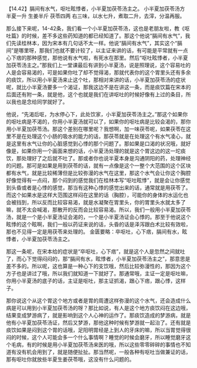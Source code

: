 【14.42】膈间有水气，呕吐眩悸者，小半夏加茯苓汤主之。
小半夏加茯苓汤方
半夏一升  生姜半斤  茯苓四两
右三味，以水七升，煮取二升，去滓，分温再服。

那么接下来呢，14-42条，我们看一个小半夏加茯苓汤，这也是老朋友啦，教《呕吐篇》的时候，差不多这些药知道的都已经知道了。那这个他说“膈间有水气”，我们先读桂林本，因为宋本有几句话不太一样。他说“膈间有水气”，其实这个“膈间”是哪里呀，那我们也就不要计较了，以主证来讲的话，有可能是平常就有一点心下痞的那种感觉，那他说有水气啦，有死水在那里。然后“呕吐眩悸者，小半夏加茯苓汤主之。”那我们上一堂课最后有讲到小半夏汤，说是照理说，这个容易吐的人是会容易渴的，可是如果你吐了却不觉得渴，那就代表你的这个胃里头还有多余的痰饮，所以用小半夏汤来止这个吐，那相对来讲的话，小半夏加茯苓汤的症状呢，就比小半夏汤要多一个渴证，那我这边不是在讲这一条，而是痰饮篇在宋本的后面还有附一条，就是他，这个也就是我们在讲呕吐的时候好像有上过的条目，所以我也是念给同学就好了。

他说，“先渴后呕，为水停心下，此处饮家，小半夏加茯苓汤主之。”那这个如果你的呕吐病是不渴的，你用小半夏汤就可以了，如果你的呕吐病是比较会渴的，那你用小半夏加茯苓汤。那这个差别在哪里呢？我想啊，加一味茯苓呢，如果茯苓在这里不是在处理这个小肠的吸水的能力的话，那茯苓就是在处理这个有水气凌心，就是这里有水气让你的心脏感觉到心悸的那个问题了。那如果是口渴的状况哦，就好像是，如果你用一个画面来想的话，小半夏汤处理的就是这个胃这边的这一坨痰饮，那处理好了之后就不吐了。那或者你也说半夏本身是沟通阴阳的药，处理神经的问题。那可是如果是用到茯苓的话，就有一点像是这个一整个大范围的这个区块都有水气，就是比较稀薄但是比较弥漫的水气在这里，那这个水气会让你这个胸腔好像觉得有一点闷，那个闷到的感觉我们在桂林本写“呕吐眩悸”，就是会让你感觉到头昏或者是心悸的感觉，那当有这种心悸的感觉出来的话，通常就是用茯苓了。而这个如果水是这样大范围这样闷在这里的话（胸腔），可能你的身体的水运化也会被挡到，所以反而比较容易渴，就是水凝聚在胃里头，你的胃里头水就太多了嘛，就不太会喊渴，那散开的反而会比较容易渴。所以，我们一般用小半夏加茯苓汤，就是一个是小半夏汤证会渴的，一个是小半夏汤证会心悸的。那至于他说这个眩悸的这个眩啊，我们一般以药证来说的话，头昏的话是泽泻跟白术比较有效啦，那也不见得一定是用茯苓来处理的。
金匮要略：卒呕吐，心下痞，膈间有水，眩悸者，小半夏加茯苓汤主之。

那这一条呢，在宋本给的症状是“卒呕吐，心下痞”，就是这个人是忽然之间就吐了，而心下觉得闷闷的，那“膈间有水，眩悸者，小半夏加茯苓汤主之”，那意思是差不多的。所以呢，这也算是一种心下的支饮哦，然后比较弥漫性的，那因为这个方子也是讲过了哦，所以我们就知道一下就好了。那通常哦，主证一定是呕吐嘛，你用小半夏汤的底子的话，主证是呕吐，那主证抓渴，跟心下痞，跟心悸，这样子。

那你说这个从这个胃这个地方或者是胃的周遭这样弥漫的这个水气，还会造成什么病是可以用到小半夏加茯苓汤的呀？那比如说，有人是这个地方痰饮闷在这边哦，结果变成梦游病了，就是影响到这个人心神的运作了。那痰饮造成的梦游病，就是他有小半夏加茯苓汤证，然后又梦游，那他这种时候有梦游就一起治了。还有就是痰饮如果是闷到这个胃的话哦，足阳明胃经是上到人的牙床的嘛，所以当胃觉得很闷的时候，这个人可能会多一个什么事情啊？睡觉的时候会磨牙，所以睡觉磨牙这个毛病，有的时候是用小半夏加茯苓汤来医的哦，所以这些零零碎碎的事情也不知道有没有机会用到了，就是随便扯扯。那当然呢，一般各种有呕吐当做兼证的话，那有呕吐你就放些半夏生姜茯苓哦，这没有什么问题的。
